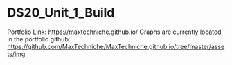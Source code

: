 # DS20_Unit_1_Build

Portfolio Link: https://maxtechniche.github.io/
Graphs are currently located in the portfolio github: https://github.com/MaxTechniche/MaxTechniche.github.io/tree/master/assets/img
